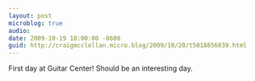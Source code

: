```yaml
---
layout: post
microblog: true
audio: 
date: 2009-10-19 18:00:00 -0600
guid: http://craigmcclellan.micro.blog/2009/10/20/t5018856039.html
---
```

First day at Guitar Center! Should be an interesting day.
